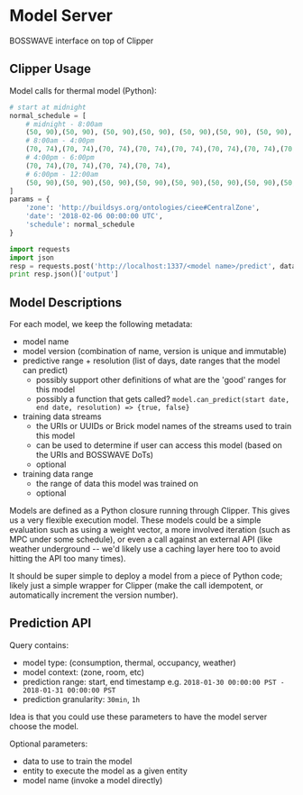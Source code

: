 # Model Server

BOSSWAVE interface on top of Clipper

## Clipper Usage

Model calls for thermal model (Python):

```python
# start at midnight
normal_schedule = [
    # midnight - 8:00am
    (50, 90),(50, 90), (50, 90),(50, 90), (50, 90),(50, 90), (50, 90),(50, 90), (50, 90),(50, 90), (50, 90),(50, 90), (50, 90),(50, 90), (50, 90),(50, 90),
    # 8:00am - 4:00pm
    (70, 74),(70, 74),(70, 74),(70, 74),(70, 74),(70, 74),(70, 74),(70, 74),(70, 74),(70, 74),(70, 74),(70, 74),(70, 74),(70, 74),(70, 74),(70, 74),
    # 4:00pm - 6:00pm
    (70, 74),(70, 74),(70, 74),(70, 74),
    # 6:00pm - 12:00am
    (50, 90),(50, 90),(50, 90),(50, 90),(50, 90),(50, 90),(50, 90),(50, 90),(50, 90),(50, 90),(50, 90),(50, 90)
]
params = {
    'zone': 'http://buildsys.org/ontologies/ciee#CentralZone',
    'date': '2018-02-06 00:00:00 UTC',
    'schedule': normal_schedule
}

import requests
import json
resp = requests.post('http://localhost:1337/<model name>/predict', data=json.dumps({'input': params}))
print resp.json()['output']
```

## Model Descriptions

For each model, we keep the following metadata:
- model name
- model version (combination of name, version is unique and immutable)
- predictive range + resolution (list of days, date ranges that the model can predict)
    - possibly support other definitions of what are the 'good' ranges for this model
    - possibly a function that gets called? `model.can_predict(start date, end date, resolution) => {true, false}`
- training data streams
    - the URIs or UUIDs or Brick model names of the streams used to train this model
    - can be used to determine if user can access this model (based on the URIs and BOSSWAVE DoTs)
    - optional
- training data range
    - the range of data this model was trained on
    - optional

Models are defined as a Python closure running through Clipper. This gives us a very flexible execution model.
These models could be a simple evaluation such as using a weight vector, a more involved iteration (such as MPC
under some schedule), or even a call against an external API (like weather underground -- we'd likely use a caching
layer here too to avoid hitting the API too many times).

It should be super simple to deploy a model from a piece of Python code; likely just a simple wrapper for Clipper (make
the call idempotent, or automatically increment the version number).

## Prediction API

Query contains:
- model type: (consumption, thermal, occupancy, weather)
- model context: (zone, room, etc)
- prediction range: start, end timestamp e.g. `2018-01-30 00:00:00 PST - 2018-01-31 00:00:00 PST`
- prediction granularity: `30min`, `1h`

Idea is that you could use these parameters to have the model server choose the model.

Optional parameters:
- data to use to train the model
- entity to execute the model as a given entity
- model name (invoke a model directly)
